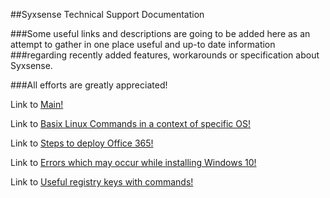 ##Syxsense Technical Support Documentation

###Some useful links and descriptions are going to be added here as an attempt to gather in one place useful and up-to date information
###regarding recently added features, workarounds or specification about Syxsense.

###All efforts are greatly appreciated!

Link to [Main!](http://index.md)

Link to [Basix Linux Commands in a context of specific OS!](http://basic_linux_comm.html)

Link to [Steps to deploy Office 365!](http://office_365_deploy.html)

Link to [Errors which may occur while installing Windows 10!](http://err_installing_win_10.html)

Link to [Useful registry keys with commands!](http://reg_keys_commands.html)
